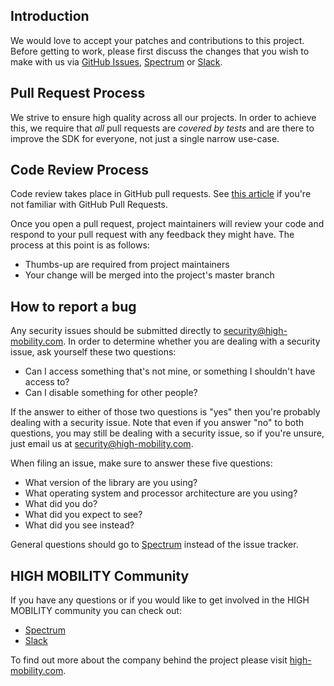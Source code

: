 ## Introduction

We would love to accept your patches and contributions to this project. Before getting to work, please first discuss the changes that you wish to make with us via [GitHub Issues](https://github.com/highmobility/auto-api-swift/issues), [Spectrum](https://spectrum.chat/high-mobility/) or [Slack](https://slack.high-mobility.com/).


## Pull Request Process

We strive to ensure high quality across all our projects. In order to achieve this, we require that *all* pull requests are *covered by tests* and are there to improve the SDK for everyone, not just a single narrow use-case.


## Code Review Process

Code review takes place in GitHub pull requests. See [this article](https://help.github.com/articles/about-pull-requests/) if you're not familiar with GitHub Pull Requests.  

Once you open a pull request, project maintainers will review your code and respond to your pull request with any feedback they might have. The process at this point is as follows: 

- Thumbs-up are required from project maintainers
- Your change will be merged into the project's master branch


## How to report a bug

Any security issues should be submitted directly to [security@high-mobility.com](mailto:security@high-mobility.com). In order to determine whether you are dealing with a security issue, ask yourself these two questions:  

- Can I access something that's not mine, or something I shouldn't have access to?
- Can I disable something for other people?

If the answer to either of those two questions is "yes" then you're probably dealing with a security issue. Note that even if you answer "no" to both questions, you may still be dealing with a security issue, so if you're unsure, just email us at [security@high-mobility.com](mailto:security@high-mobility.com).

 
When filing an issue, make sure to answer these five questions:  

- What version of the library are you using?
- What operating system and processor architecture are you using?
- What did you do?
- What did you expect to see?
- What did you see instead? 

General questions should go to [Spectrum](https://spectrum.chat/high-mobility) instead of the issue tracker. 
 

## HIGH MOBILITY Community

If you have any questions or if you would like to get involved in the HIGH MOBILITY community you can check out:

- [Spectrum](https://spectrum.chat/high-mobility/)
- [Slack](https://slack.high-mobility.com/)

To find out more about the company behind the project please visit [high-mobility.com](https://high-mobility.com/).
